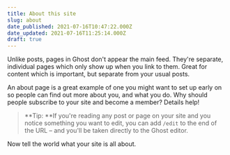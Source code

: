 ```yaml
---
title: About this site
slug: about
date_published: 2021-07-16T10:47:22.000Z
date_updated: 2021-07-16T11:25:14.000Z
draft: true
---
```


Unlike posts, pages in Ghost don't appear the main feed. They're separate, individual pages which only show up when you link to them. Great for content which is important, but separate from your usual posts.

An about page is a great example of one you might want to set up early on so people can find out more about you, and what you do. Why should people subscribe to your site and become a member? Details help!

> **Tip: **If you're reading any post or page on your site and you notice something you want to edit, you can add `/edit` to the end of the URL – and you'll be taken directly to the Ghost editor.

Now tell the world what your site is all about.

